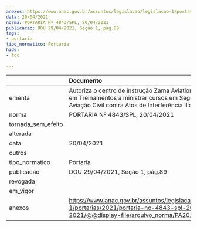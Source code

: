 ```yaml
---
anexos: https://www.anac.gov.br/assuntos/legislacao/legislacao-1/portarias/2021/portaria-no-4843-spl-20-04-2021/@@display-file/arquivo_norma/PA2021-4843.pdf
data: 20/04/2021
norma: PORTARIA Nº 4843/SPL, 20/04/2021
publicacao: DOU 29/04/2021, Seção 1, pág.89
tags:
- portaria
tipo_normatico: Portaria
hide: 
- toc 
 
---
```


|                    | Documento                                                                                                                                                            |
|:-------------------|:---------------------------------------------------------------------------------------------------------------------------------------------------------------------|
| ementa             | Autoriza o centro de instrução Zama Aviation Soluções em Treinamentos a ministrar cursos em Segurança da Aviação Civil contra Atos de Interferência Ilícita (AVSEC). |
| norma              | PORTARIA Nº 4843/SPL, 20/04/2021                                                                                                                                     |
| tornada_sem_efeito |                                                                                                                                                                      |
| alterada           |                                                                                                                                                                      |
| data               | 20/04/2021                                                                                                                                                           |
| outros             |                                                                                                                                                                      |
| tipo_normatico     | Portaria                                                                                                                                                             |
| publicacao         | DOU 29/04/2021, Seção 1, pág.89                                                                                                                                      |
| revogada           |                                                                                                                                                                      |
| em_vigor           |                                                                                                                                                                      |
| anexos             | https://www.anac.gov.br/assuntos/legislacao/legislacao-1/portarias/2021/portaria-no-4843-spl-20-04-2021/@@display-file/arquivo_norma/PA2021-4843.pdf                 |